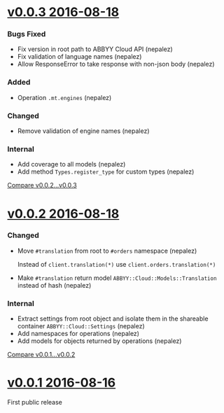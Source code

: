 # [v0.0.3 2016-08-18](https://github.com/nepalez/abbyy-cloud/tree/v0.0.3)

### Bugs Fixed

* Fix version in root path to ABBYY Cloud API (nepalez)
* Fix validation of language names (nepalez)
* Allow ResponseError to take response with non-json body (nepalez)

### Added

* Operation `.mt.engines` (nepalez)

### Changed

* Remove validation of engine names (nepalez)

### Internal

* Add coverage to all models (nepalez)
* Add method `Types.register_type` for custom types (nepalez)

[Compare v0.0.2...v0.0.3](https://github.com/nepalez/abbyy-cloud/compare/v0.0.2...v0.0.3)

# [v0.0.2 2016-08-18](https://github.com/nepalez/abbyy-cloud/tree/v0.0.2)

### Changed

* Move `#translation` from root to `#orders` namespace (nepalez)

  Instead of `client.translation(*)` use `client.orders.translation(*)`

* Make `#translation` return model `ABBYY::Cloud::Models::Translation` instead of hash (nepalez)

### Internal

* Extract settings from root object and isolate them in the shareable container `ABBYY::Cloud::Settings` (nepalez)
* Add namespaces for operations (nepalez)
* Add models for objects returned by operations (nepalez)

[Compare v0.0.1...v0.0.2](https://github.com/nepalez/abbyy-cloud/compare/v0.0.1...v0.0.2)

# [v0.0.1 2016-08-16](https://github.com/nepalez/abbyy-cloud/tree/v0.0.1)

First public release
